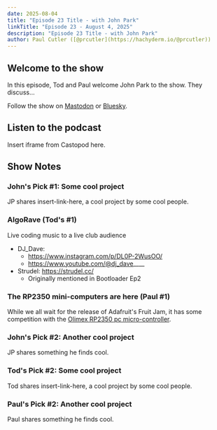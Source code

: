 ```yaml
---
date: 2025-08-04
title: "Episode 23 Title - with John Park"
linkTitle: "Episode 23 - August 4, 2025"
description: "Episode 23 Title - with John Park"
author: Paul Cutler ([@prcutler](https://hachyderm.io/@prcutler))
---
```


## Welcome to the show

In this episode, Tod and Paul welcome John Park to the show.  They discuss...

Follow the show on [Mastodon](https://www.circuitpythonshow.com/@thebootloader/follow) or [Bluesky](https://bsky.app/profile/thebootloader.net).

## Listen to the podcast

Insert iframe from Castopod here.

## Show Notes

### John's Pick #1: Some cool project
JP shares insert-link-here, a cool project by some cool people.

### AlgoRave (Tod's #1)

Live coding music to a live club audience

* DJ_Dave:
  * https://www.instagram.com/p/DL0P-2WusOO/
  * https://www.youtube.com/@dj_dave____
* Strudel: https://strudel.cc/
  * Originally mentioned in Bootloader Ep2


### The RP2350 mini-computers are here (Paul #1)
While we all wait for the release of Adafruit's Fruit Jam, it has some competition with the [Olimex RP2350 pc micro-controller](https://www.olimex.com/Products/RaspberryPi/PICO/RP2350pc/open-source-hardware).

### John's Pick #2: Another cool project
JP shares something he finds cool.

### Tod's Pick #2: Some cool project
Tod shares insert-link-here, a cool project by some cool people.

### Paul's Pick #2: Another cool project
Paul shares something he finds cool.
